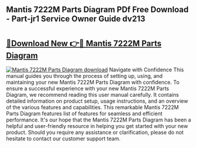 ## Mantis 7222M Parts Diagram PDf Free Download - Part-jr1 Service Owner Guide dv213

# <h2><a href="http://dfljqp.blite.top/?on=Mantis+7222M+Parts+Diagram">🔗Download New 👉🔴 Mantis 7222M Parts Diagram</a></h2>

[![Mantis 7222M Parts Diagram download](https://i.imgur.com/lujVjoI.png)](http://dfljqp.blite.top/?on=Mantis+7222M+Parts+Diagram)
Navigate with Confidence This manual guides you through the process of setting up, using, and maintaining your new Mantis 7222M Parts Diagram with confidence. To ensure a successful experience with your new Mantis 7222M Parts Diagram, we recommend reading this user manual carefully. It contains detailed information on product setup, usage instructions, and an overview of the various features and capabilities. This remarkable Mantis 7222M Parts Diagram features list of features for seamless and efficient performance. It's our hope that the Mantis 7222M Parts Diagram has been a helpful and user-friendly resource in helping you get started with your new product. Should you require any assistance or clarification, please do not hesitate to contact our customer support team.
